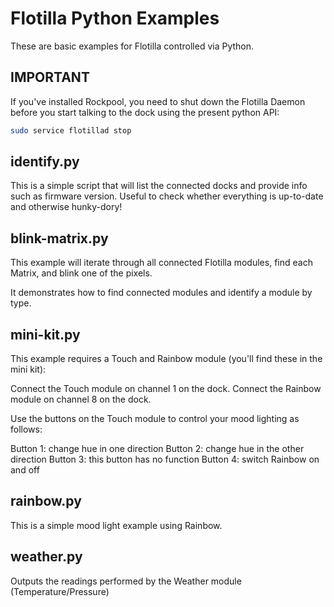 # Flotilla Python Examples

These are basic examples for Flotilla controlled via Python.

## IMPORTANT 

If you've installed Rockpool, you need to shut down the Flotilla Daemon before you start talking to the dock using the present python API:

```bash
sudo service flotillad stop
```

identify.py
--------------

This is a simple script that will list the connected docks and provide info such as firmware version. Useful to check whether everything is up-to-date and otherwise hunky-dory!


blink-matrix.py
--------------

This example will iterate through all connected Flotilla modules,
find each Matrix, and blink one of the pixels.

It demonstrates how to find connected modules and identify a module by type.


mini-kit.py
------------

This example requires a Touch and Rainbow module (you'll find these in the mini kit):

Connect the Touch module on channel 1 on the dock.
Connect the Rainbow module on channel 8 on the dock.

Use the buttons on the Touch module to control your mood lighting as follows:

Button 1: change hue in one direction
Button 2: change hue in the other direction
Button 3: this button has no function
Button 4: switch Rainbow on and off


rainbow.py
--------------

This is a simple mood light example using Rainbow.


weather.py
--------------

Outputs the readings performed by the Weather module (Temperature/Pressure)
